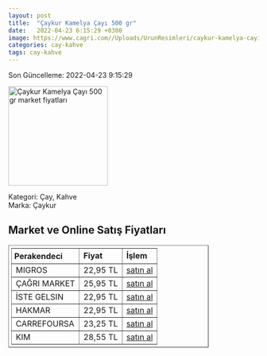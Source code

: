 ```yaml
---
layout: post
title:  "Çaykur Kamelya Çayı 500 gr"
date:   2022-04-23 6:15:29 +0300
image: https://www.cagri.com//Uploads/UrunResimleri/caykur-kamelya-cayi-500-gr-9a74.jpg
categories: cay-kahve
tags: cay-kahve
---
```


Son Güncelleme: 2022-04-23 9:15:29

<img src="https://www.cagri.com//Uploads/UrunResimleri/caykur-kamelya-cayi-500-gr-9a74.jpg" width="200" alt="Çaykur Kamelya Çayı 500 gr market fiyatları" />

Kategori: Çay, Kahve
<br />
Marka: Çaykur

<h2>Market ve Online Satış Fiyatları</h2>

<table border="1" style="padding: 5px;width:80%;">
  <tr>
    <td style="padding: 5px;"><strong>Perakendeci</strong></td>
    <td><strong>Fiyat</strong></td>
    <td><strong>İşlem</strong></td>
  </tr>
  <tr>
              <td title="Migros">MIGROS</td>
              <td>22,95 TL</td>
              <td><a title="Migros" target="_blank" href="https://www.migros.com.tr/caykur-kamelya-cay-500-g-p-2f7988">satın al</a></td>
            </tr><tr>
              <td title="Çağrı Market">ÇAĞRI MARKET</td>
              <td>25,95 TL</td>
              <td><a title="Çağrı Market" target="_blank" href="https://www.cagri.com/caykur-kamelya-cayi-500-gr">satın al</a></td>
            </tr><tr>
              <td title="İste Gelsin">İSTE GELSIN</td>
              <td>22,95 TL</td>
              <td><a title="İste Gelsin" target="_blank" href="https://www.istegelsin.com/urun/caykur-kamelya-500-gr_CAY27-AD">satın al</a></td>
            </tr><tr>
              <td title="Hakmar">HAKMAR</td>
              <td>22,95 TL</td>
              <td><a title="Hakmar" target="_blank" href="https://www.hakmarexpress.com.tr/urun/gida-caykur-kamelya-cayi-siyah-cay-500gr">satın al</a></td>
            </tr><tr>
              <td title="CarrefourSA">CARREFOURSA</td>
              <td>23,25 TL</td>
              <td><a title="CarrefourSA" target="_blank" href="https://www.carrefoursa.com/caykur-kamelya-cayi-500-g-p-30018810">satın al</a></td>
            </tr><tr>
              <td title="Kim">KIM</td>
              <td>28,55 TL</td>
              <td><a title="Kim" target="_blank" href="https://www.kimgeldi.com/caykur-kamelya-cay-500-gr">satın al</a></td>
            </tr>
</table>
